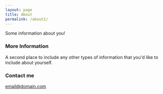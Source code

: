 ```yaml
---
layout: page
title: About
permalink: /about2/
---
```


Some information about you!

### More Information

A second place to include any other types of information that you'd like to include about yourself.

### Contact me

[email@domain.com](mailto:email@domain.com)
